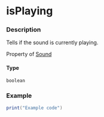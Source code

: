 # isPlaying
### Description
Tells if the sound is currently playing.

Property of [Sound](/classes/Sound/)

#### Type
`boolean`

### Example
```lua
print("Example code")
```
